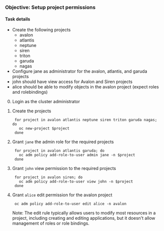 ### Objective: Setup project permissions
#### Task details
- Create the following projects
    - avalon
    - atlantis
    - neptune
    - siren
    - triton
    - garuda
    - nagas
- Configure jane as administrator for the avalon, atlantis, and garuda projects
- john should have view access for Avalon and Siren projects
- alice should be able to modify objects in the avalon project (expect roles and rolebindings)

0. Login as the cluster administrator

1. Create the projects

        for project in avalon atlantis neptune siren triton garuda nagas; do
          oc new-project $project
        done

2. Grant `jane` the admin role for the required projects

        for project in avalon atlantis garuda; do
          oc adm policy add-role-to-user admin jane -n $project
        done

3. Grant `john` view permission to the required projects

        for project in avalon siren; do
          oc adm policy add-role-to-user view john -n $project
        done

4. Grant `alice` edit permission for the avalon project

        oc adm policy add-role-to-user edit alice -n avalon
    Note: The edit rule typically allows users to modify most resources in a project, including creating and editing applications, but it doesn't allow management of roles or role bindings.